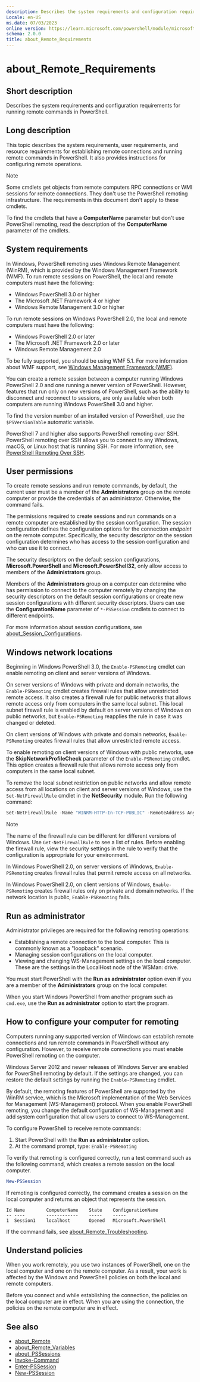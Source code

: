 ```yaml
---
description: Describes the system requirements and configuration requirements for running remote commands in PowerShell.
Locale: en-US
ms.date: 07/03/2023
online version: https://learn.microsoft.com/powershell/module/microsoft.powershell.core/about/about_remote_requirements?view=powershell-7.4&WT.mc_id=ps-gethelp
schema: 2.0.0
title: about_Remote_Requirements
---
```


# about_Remote_Requirements

## Short description

Describes the system requirements and configuration requirements for running
remote commands in PowerShell.

## Long description

This topic describes the system requirements, user requirements, and resource
requirements for establishing remote connections and running remote commands
in PowerShell. It also provides instructions for configuring remote
operations.

> [!NOTE]
> Some cmdlets get objects from remote computers RPC connections or WMI
> sessions for remote connections. They don't use the PowerShell remoting
> infrastructure. The requirements in this document don't apply to these
> cmdlets.

To find the cmdlets that have a **ComputerName** parameter but don't use
PowerShell remoting, read the description of the **ComputerName** parameter of
the cmdlets.

## System requirements

In Windows, PowerShell remoting uses Windows Remote Management (WinRM), which
is provided by the Windows Management Framework (WMF). To run remote sessions
on PowerShell, the local and remote computers must have the following:

- Windows PowerShell 3.0 or higher
- The Microsoft .NET Framework 4 or higher
- Windows Remote Management 3.0 or higher

To run remote sessions on Windows PowerShell 2.0, the local and remote
computers must have the following:

- Windows PowerShell 2.0 or later
- The Microsoft .NET Framework 2.0 or later
- Windows Remote Management 2.0

To be fully supported, you should be using WMF 5.1. For more information about
WMF support, see [Windows Management Framework (WMF)][02].

You can create a remote session between a computer running Windows PowerShell
2.0 and one running a newer version of PowerShell. However, features that run
only on new versions of PowerShell, such as the ability to disconnect and
reconnect to sessions, are only available when both computers are running
Windows PowerShell 3.0 and higher.

To find the version number of an installed version of PowerShell, use the
`$PSVersionTable` automatic variable.

PowerShell 7 and higher also supports PowerShell remoting over SSH. PowerShell
remoting over SSH allows you to connect to any Windows, macOS, or Linux host
that is running SSH. For more information, see
[PowerShell Remoting Over SSH][01].

## User permissions

To create remote sessions and run remote commands, by default, the current user
must be a member of the **Administrators** group on the remote computer or
provide the credentials of an administrator. Otherwise, the command fails.

The permissions required to create sessions and run commands on a remote
computer are established by the session configuration. The session
configuration defines the configuration options for the connection _endpoint_
on the remote computer. Specifically, the security descriptor on the session
configuration determines who has access to the session configuration and who
can use it to connect.

The security descriptors on the default session configurations,
**Microsoft.PowerShell** and **Microsoft.PowerShell32**, only allow access to
members of the **Administrators** group.

Members of the **Administrators** group on a computer can determine who has
permission to connect to the computer remotely by changing the security
descriptors on the default session configurations or create new session
configurations with different security descriptors. Users can use the
**ConfigurationName** parameter of `*-PSSession` cmdlets to connect to
different endpoints.

For more information about session configurations, see
[about_Session_Configurations][07].

## Windows network locations

Beginning in Windows PowerShell 3.0, the `Enable-PSRemoting` cmdlet can enable
remoting on client and server versions of Windows.

On server versions of Windows with private and domain networks, the
`Enable-PSRemoting` cmdlet creates firewall rules that allow unrestricted
remote access. It also creates a firewall rule for public networks that allows
remote access only from computers in the same local subnet. This local subnet
firewall rule is enabled by default on server versions of Windows on public
networks, but `Enable-PSRemoting` reapplies the rule in case it was changed or
deleted.

On client versions of Windows with private and domain networks,
`Enable-PSRemoting` creates firewall rules that allow unrestricted remote
access.

To enable remoting on client versions of Windows with public networks, use the
**SkipNetworkProfileCheck** parameter of the `Enable-PSRemoting` cmdlet. This
option creates a firewall rule that allows remote access only from computers in
the same local subnet.

To remove the local subnet restriction on public networks and allow remote
access from all locations on client and server versions of Windows, use the
`Set-NetFirewallRule` cmdlet in the **NetSecurity** module. Run the following
command:

```powershell
Set-NetFirewallRule -Name "WINRM-HTTP-In-TCP-PUBLIC" -RemoteAddress Any
```

> [!NOTE]
> The name of the firewall rule can be different for different versions of
> Windows. Use `Get-NetFirewallRule` to see a list of rules. Before enabling
> the firewall rule, view the security settings in the rule to verify that the
> configuration is appropriate for your environment.

In Windows PowerShell 2.0, on server versions of Windows, `Enable-PSRemoting`
creates firewall rules that permit remote access on all networks.

In Windows PowerShell 2.0, on client versions of Windows, `Enable-PSRemoting`
creates firewall rules only on private and domain networks. If the network
location is public, `Enable-PSRemoting` fails.

## Run as administrator

Administrator privileges are required for the following remoting operations:

- Establishing a remote connection to the local computer. This is commonly
  known as a "loopback" scenario.
- Managing session configurations on the local computer.
- Viewing and changing WS-Management settings on the local computer. These are
  the settings in the LocalHost node of the WSMan: drive.

You must start PowerShell with the **Run as administrator** option even if you
are a member of the **Administrators** group on the local computer.

When you start Windows PowerShell from another program such as `cmd.exe`, use
the **Run as administrator** option to start the program.

## How to configure your computer for remoting

Computers running any supported version of Windows can establish remote
connections and run remote commands in PowerShell without any configuration.
However, to receive remote connections you must enable PowerShell remoting on
the computer.

Windows Server 2012 and newer releases of Windows Server are enabled for
PowerShell remoting by default. If the settings are changed, you can
restore the default settings by running the `Enable-PSRemoting` cmdlet.

By default, the remoting features of PowerShell are supported by the WinRM
service, which is the Microsoft implementation of the Web Services for
Management (WS-Management) protocol. When you enable PowerShell remoting, you
change the default configuration of WS-Management and add system configuration
that allow users to connect to WS-Management.

To configure PowerShell to receive remote commands:

1. Start PowerShell with the **Run as administrator** option.
1. At the command prompt, type: `Enable-PSRemoting`

To verify that remoting is configured correctly, run a test command such as
the following command, which creates a remote session on the local computer.

```powershell
New-PSSession
```

If remoting is configured correctly, the command creates a session on the local
computer and returns an object that represents the session.

```Output
Id Name        ComputerName    State    ConfigurationName
-- ----        ------------    -----    -----
1  Session1    localhost       Opened   Microsoft.PowerShell
```

If the command fails, see [about_Remote_Troubleshooting][04].

## Understand policies

When you work remotely, you use two instances of PowerShell, one on the local
computer and one on the remote computer. As a result, your work is affected by
the Windows and PowerShell policies on both the local and remote computers.

Before you connect and while establishing the connection, the policies on
the local computer are in effect. When you are using the connection, the
policies on the remote computer are in effect.

## See also

- [about_Remote][06]
- [about_Remote_Variables][05]
- [about_PSSessions][03]
- [Invoke-Command][09]
- [Enter-PSSession][08]
- [New-PSSession][10]

<!-- link references -->
[01]: /powershell/scripting/learn/remoting/ssh-remoting-in-powershell-core
[02]: /powershell/scripting/windows-powershell/wmf/overview
[03]: about_PSSessions.md
[04]: about_Remote_Troubleshooting.md
[05]: about_Remote_Variables.md
[06]: about_Remote.md
[07]: about_Session_Configurations.md
[08]: xref:Microsoft.PowerShell.Core.Enter-PSSession
[09]: xref:Microsoft.PowerShell.Core.Invoke-Command
[10]: xref:Microsoft.PowerShell.Core.New-PSSession
